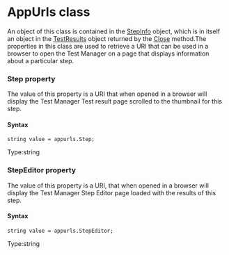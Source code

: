 # AppUrls class
An object of this class is contained in the [StepInfo](./stepinfo) object, which is in itself an object in the [TestResults](./testresults) object returned by the [Close](./eyes#close-method) method.The properties in this class are used to retrieve a URI that can be used in a browser to open the Test Manager on a page that displays information about a particular step.


 
 ### Step property
The value of this property is a URI that when opened in a browser will display the Test Manager Test result page scrolled to the thumbnail for this step.

#### Syntax 
 ``` 
string value = appurls.Step;
 ``` 
 
 Type:string 
 ### StepEditor property
The value of this property is a URI, that when opened in a browser will display the Test Manager Step Editor page loaded with the results of this step.

#### Syntax 
 ``` 
string value = appurls.StepEditor;
 ``` 
 
 Type:string